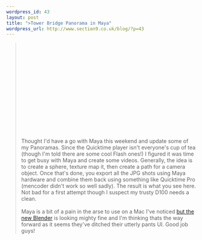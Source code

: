 ```yaml
--- 
wordpress_id: 43
layout: post
title: ">Tower Bridge Panorama in Maya"
wordpress_url: http://www.section9.co.uk/blog/?p=43
---
```

><object width="420" height="236"><param name="allowfullscreen" value="true" /><param name="allowscriptaccess" value="always" /><param name="movie" value="http://vimeo.com/moogaloop.swf?clip_id=9976433&amp;server=vimeo.com&amp;show_title=1&amp;show_byline=1&amp;show_portrait=0&amp;color=00ADEF&amp;fullscreen=1" /><embed src="http://vimeo.com/moogaloop.swf?clip_id=9976433&amp;server=vimeo.com&amp;show_title=1&amp;show_byline=1&amp;show_portrait=0&amp;color=00ADEF&amp;fullscreen=1" type="application/x-shockwave-flash" allowfullscreen="true" allowscriptaccess="always" width="420" height="236"></embed></object><br /><br />Thought I'd have a go with Maya this weekend and update some of my Panoramas. Since the Quicktime player isn't everyone's cup of tea (though I'm told there are some cool Flash ones!) I figured it was time to get busy with Maya and create some videos. Generally, the idea is to create a sphere, texture map it, then create a path for a camera object. Once that's done, you export all the JPG shots using Maya hardware and combine them back using something like Quicktime Pro (mencoder didn't work so well sadly). The result is what you see here. Not bad for a first attempt though I suspect my trusty D100 needs a clean. <br /><br />Maya is a bit of a pain in the arse to use on a Mac I've noticed <a href="http://www.blender.org/development/release-logs/blender-250/">but the new Blender</a> is looking mighty fine and I'm thinking thats the way forward as it seems they've ditched their utterly pants UI. Good job guys!
